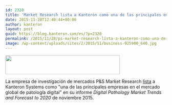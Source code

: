 ```yaml
---
id: 2328
title: 'Market Research lista a Kanteron como una de las principales empresas en el mercado global de patología digital'
date: 2015-11-28T12:40:44+00:00
author: kanteron
layout: post
guid: https://blog.kanteron.com/es/?p=2328
permalink: /2015/11/28/ps-market-research-lista-a-kanteron-como-una-de-las-principales-empresas-en-el-mercado-global-de-patologia-digital/
image: /wp-content/uploads/sites/2/2015/11/business-925900_640.jpg
---
```

[<img class="aligncenter" src="https://www.psmarketresearch.com/images/logo.png" alt="" width="357" height="59" />](https://www.psmarketresearch.com)

La empresa de investigación de mercados P&S Market Research <a href="https://newslive7.in/press-releases/post/18814/digital-pathology-market-trends-and-forecast-to-2020-p-s-market-research" target="_blank">lista</a> a Kanteron Systems como "una de las principales empresas en el mercado global de patología digital" en su informe _Digital Pathology Market Trends and Forecast to 2020_ de noviembre 2015.
